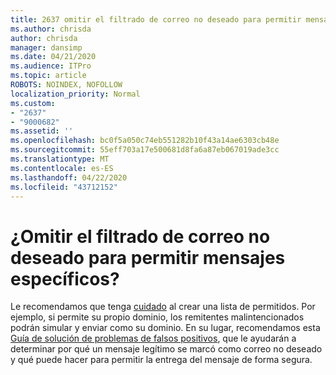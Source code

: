 ```yaml
---
title: 2637 omitir el filtrado de correo no deseado para permitir mensajes específicos
ms.author: chrisda
author: chrisda
manager: dansimp
ms.date: 04/21/2020
ms.audience: ITPro
ms.topic: article
ROBOTS: NOINDEX, NOFOLLOW
localization_priority: Normal
ms.custom:
- "2637"
- "9000682"
ms.assetid: ''
ms.openlocfilehash: bc0f5a050c74eb551282b10f43a14ae6303cb48e
ms.sourcegitcommit: 55eff703a17e500681d8fa6a87eb067019ade3cc
ms.translationtype: MT
ms.contentlocale: es-ES
ms.lasthandoff: 04/22/2020
ms.locfileid: "43712152"
---
```

# <a name="bypass-spam-filtering-to-allow-specific-messages"></a>¿Omitir el filtrado de correo no deseado para permitir mensajes específicos?

Le recomendamos que tenga [cuidado](https://docs.microsoft.com/exchange/troubleshoot/antispam/cautions-against-bypassing-spam-filters) al crear una lista de permitidos. Por ejemplo, si permite su propio dominio, los remitentes malintencionados podrán simular y enviar como su dominio.  En su lugar, recomendamos esta [Guía de solución de problemas de falsos positivos](https://docs.microsoft.com/office365/securitycompliance/prevent-email-from-being-marked-as-spam), que le ayudarán a determinar por qué un mensaje legítimo se marcó como correo no deseado y qué puede hacer para permitir la entrega del mensaje de forma segura.
